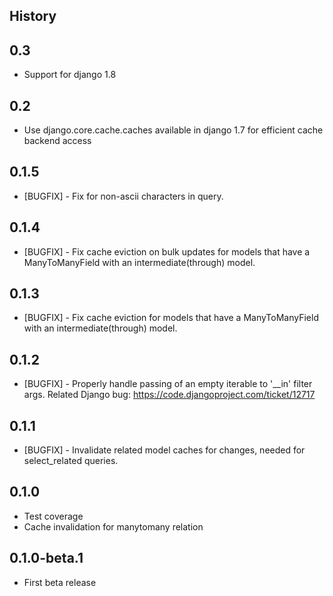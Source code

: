 History
-------

0.3
---------------------
* Support for django 1.8

0.2
---------------------
* Use django.core.cache.caches available in django 1.7 for efficient cache backend access

0.1.5
---------------------
* [BUGFIX] - Fix for non-ascii characters in query.


0.1.4
---------------------
* [BUGFIX] - Fix cache eviction on bulk updates for models that have a ManyToManyField with an intermediate(through) model.


0.1.3
---------------------
* [BUGFIX] - Fix cache eviction for models that have a ManyToManyField with an intermediate(through) model.


0.1.2
---------------------
* [BUGFIX] - Properly handle passing of an empty iterable to '__in' filter args.  Related Django bug: https://code.djangoproject.com/ticket/12717


0.1.1
---------------------

* [BUGFIX] - Invalidate related model caches for changes, needed for select_related queries.


0.1.0
---------------------

* Test coverage
* Cache invalidation for manytomany relation


0.1.0-beta.1
---------------------

* First beta release
